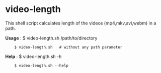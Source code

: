 # video-length
This shell script calculates length of the videos (mp4,mkv,avi,webm) in a path.

**Usage** : $ video-length.sh   /path/to/directory

        $ video-length.sh   # without any path parameter
       
**Help**  : $ video-length.sh -h 

        $ video-length.sh --help
